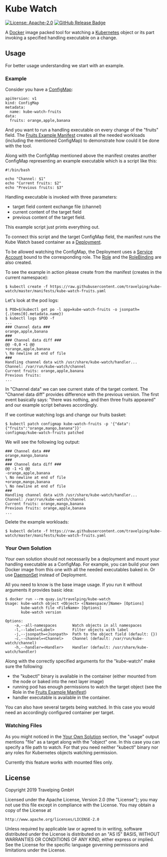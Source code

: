 # Kube Watch

[![License: Apache-2.0][Apache 2.0 Badge]][Apache 2.0]
[![GitHub Release Badge]][GitHub Releases]

A [Docker] image packed tool for watching a [Kubernetes] object or its part
invoking a specified handling executable on a change.

## Usage

For better usage understanding we start with an example.

### Example

Consider you have a [ConfigMap]:

```
apiVersion: v1
kind: ConfigMap
metadata:
  name: kube-watch-fruits
data:
  fruits: orange,apple,banana
```

And you want to run a handling executable on every change of the "fruits" field.
The [Fruits Example Manifest] creates all the needed workloads (including the
mentioned ConfigMap) to demonstrate how could it be done with the tool.

Along with the ConfigMap mentioned above the manifest creates another ConfigMap
representing an example executable which is a script like this:

```
#!/bin/bash

echo "Channel: $1"
echo "Current fruits: $2"
echo "Previous fruits: $3"
```

Handling executable is invoked with three parameters:

 * target field content exchange file (channel)
 * current content of the target field
 * previous content of the target field.

This example script just prints everything out.

To connect this script and the target ConfigMap field, the manifest runs the
Kube Watch based container as a [Deployment].

To be allowed  watching the ConfigMap, the Deployment uses a [Service Account]
bound to the corresponding role. The [Role] and the [RoleBinding] are also
created.

To see the example in action please create from the manifest (creates in the
current namespace):

```
$ kubectl create -f https://raw.githubusercontent.com/travelping/kube-watch/master/manifests/kube-watch-fruits.yaml
```

Let's look at the pod logs:

```
$ POD=$(kubectl get po -l app=kube-watch-fruits -o jsonpath={.items[0].metadata.name})
$ kubectl logs $POD -f
...
### Channel data ###
orange,apple,banana
###
### Channel data diff ###
@@ -0,0 +1 @@
+orange,apple,banana
\ No newline at end of file
###
Handling channel data with /usr/share/kube-watch/handler...
Channel: /var/run/kube-watch/channel
Current fruits: orange,apple,banana
Previous fruits:
...
```

In "Channel data" we can see current state of the target content. The "Channel
data diff" provides difference with the previous version. The first event
basically says: "there was nothing, and then three fruits appeared" and our
example script behaves accordingly.

If we continue watching logs and change our fruits basket:

```
$ kubectl patch configmap kube-watch-fruits -p '{"data":{"fruits":"orange,mango,banana"}}'
configmap/kube-watch-fruits patched
```

We will see the following log output:

```
### Channel data ###
orange,mango,banana
###
### Channel data diff ###
@@ -1 +1 @@
-orange,apple,banana
\ No newline at end of file
+orange,mango,banana
\ No newline at end of file
###
Handling channel data with /usr/share/kube-watch/handler...
Channel: /var/run/kube-watch/channel
Current fruits: orange,mango,banana
Previous fruits: orange,apple,banana
...
```

Delete the example workloads:

```
$ kubectl delete -f https://raw.githubusercontent.com/travelping/kube-watch/master/manifests/kube-watch-fruits.yaml
```

### Your Own Solution

Your own solution should not necessarily be a deployment and mount your handling
executable as a ConfigMap. For example, you can build your own Docker image from
this one with all the needed executables baked in. Or use [DaemonSet] instead of
Deployment.

All you need to know is the base image usage. If you run it without arguments
it provides basic idea:

```
$ docker run --rm quay.io/travelping/kube-watch
Usage: kube-watch object <Object> <[Namespace/]Name> [Options]
       kube-watch file <FileName> [Options]
       kube-watch version

Options:
    -a,--all-namespaces       Watch objects in all namespaces
    -l,--label=<Label>        Filter objects with label
    -j,--jsonpath=<Jsonpath>  Path to the object field (default: {})
    -c,--channel=<Channel>    Channel (default: /var/run/kube-watch/channel)
    -h,--handler=<Handler>    Handler (default: /usr/share/kube-watch/handler)
```

Along with the correctly specified arguments for the "kube-watch" make sure the
following:

* the "kubectl" binary is available in the container (either mounted from the
  node or baked into the next layer image)
* running pod has enough permissions to watch the target object (see the Role
  in the [Fruits Example Manifest])
* handler executable is available in the container.

You can also have several targets being watched. In this case you would need an
accordingly configured container per target.

### Watching Files

As you might noticed in the [Your Own Solution] section, the "usage" output
mentions "file" as a target along with the "object" one. In this case you can
specify a file path to watch. For that you need neither "kubectl" binary nor any
roles for Kubernetes objects watching permission.

Currently this feature works with mounted files only.

## License

Copyright 2019 Travelping GmbH

Licensed under the Apache License, Version 2.0 (the "License");
you may not use this file except in compliance with the License.
You may obtain a copy of the License at

    http://www.apache.org/licenses/LICENSE-2.0

Unless required by applicable law or agreed to in writing, software
distributed under the License is distributed on an "AS IS" BASIS,
WITHOUT WARRANTIES OR CONDITIONS OF ANY KIND, either express or implied.
See the License for the specific language governing permissions and
limitations under the License.

<!-- Links -->

[Docker]: https://docs.docker.com
[ConfigMap]: https://kubernetes.io/docs/tasks/configure-pod-container/configure-pod-configmap
[DaemonSet]: https://kubernetes.io/docs/concepts/workloads/controllers/daemonset
[Deployment]: https://kubernetes.io/docs/concepts/workloads/controllers/deployment
[Kubernetes]: https://kubernetes.io
[Role]: https://kubernetes.io/docs/reference/access-authn-authz/rbac/#role-and-clusterrole
[RoleBinding]: https://kubernetes.io/docs/reference/access-authn-authz/rbac/#rolebinding-and-clusterrolebinding
[Service Account]: https://kubernetes.io/docs/tasks/configure-pod-container/configure-service-account
[Fruits Example Manifest]: manifests/kube-watch-fruits.yaml
[Your Own Solution]: #your-own-solution

<!-- Badges -->

[Apache 2.0]: https://opensource.org/licenses/Apache-2.0
[Apache 2.0 Badge]: https://img.shields.io/badge/License-Apache%202.0-yellowgreen.svg?style=flat-square
[GitHub Releases]: https://github.com/travelping/kube-watch/releases
[GitHub Release Badge]: https://img.shields.io/github/release/travelping/kube-watch/all.svg?style=flat-square
